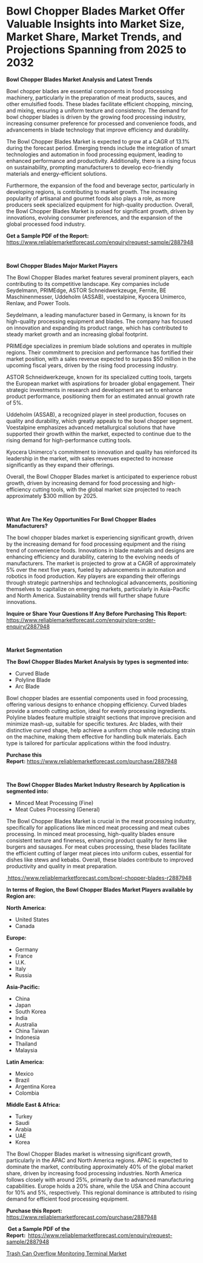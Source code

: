 <p><h1>Bowl Chopper Blades Market Offer Valuable Insights into Market Size, Market Share, Market Trends, and Projections Spanning from 2025 to 2032</h1></p><p><strong>Bowl Chopper Blades Market Analysis and Latest Trends</strong></p>
<p><p>Bowl chopper blades are essential components in food processing machinery, particularly in the preparation of meat products, sauces, and other emulsified foods. These blades facilitate efficient chopping, mincing, and mixing, ensuring a uniform texture and consistency. The demand for bowl chopper blades is driven by the growing food processing industry, increasing consumer preference for processed and convenience foods, and advancements in blade technology that improve efficiency and durability.</p><p>The Bowl Chopper Blades Market is expected to grow at a CAGR of 13.1% during the forecast period. Emerging trends include the integration of smart technologies and automation in food processing equipment, leading to enhanced performance and productivity. Additionally, there is a rising focus on sustainability, prompting manufacturers to develop eco-friendly materials and energy-efficient solutions.</p><p>Furthermore, the expansion of the food and beverage sector, particularly in developing regions, is contributing to market growth. The increasing popularity of artisanal and gourmet foods also plays a role, as more producers seek specialized equipment for high-quality production. Overall, the Bowl Chopper Blades Market is poised for significant growth, driven by innovations, evolving consumer preferences, and the expansion of the global processed food industry.</p></p>
<p><strong>Get a Sample PDF of the Report:&nbsp;</strong> <a href="https://www.reliablemarketforecast.com/enquiry/request-sample/2887948?utm_campaign=2603&utm_medium=2&utm_source=Github&utm_content=ia&utm_term=14032025&utm_id=bowl-chopper-blades">https://www.reliablemarketforecast.com/enquiry/request-sample/2887948</a></p>
<p>&nbsp;</p>
<p><strong>Bowl Chopper Blades Major Market Players</strong></p>
<p><p>The Bowl Chopper Blades market features several prominent players, each contributing to its competitive landscape. Key companies include Seydelmann, PRIMEdge, ASTOR Schneidwerkzeuge, Fernite, BE Maschinenmesser, Uddeholm (ASSAB), voestalpine, Kyocera Unimerco, Renlaw, and Power Tools.</p><p>Seydelmann, a leading manufacturer based in Germany, is known for its high-quality processing equipment and blades. The company has focused on innovation and expanding its product range, which has contributed to steady market growth and an increasing global footprint.</p><p>PRIMEdge specializes in premium blade solutions and operates in multiple regions. Their commitment to precision and performance has fortified their market position, with a sales revenue expected to surpass $50 million in the upcoming fiscal years, driven by the rising food processing industry.</p><p>ASTOR Schneidwerkzeuge, known for its specialized cutting tools, targets the European market with aspirations for broader global engagement. Their strategic investments in research and development are set to enhance product performance, positioning them for an estimated annual growth rate of 5%.</p><p>Uddeholm (ASSAB), a recognized player in steel production, focuses on quality and durability, which greatly appeals to the bowl chopper segment. Voestalpine emphasizes advanced metallurgical solutions that have supported their growth within the market, expected to continue due to the rising demand for high-performance cutting tools.</p><p>Kyocera Unimerco's commitment to innovation and quality has reinforced its leadership in the market, with sales revenues expected to increase significantly as they expand their offerings.</p><p>Overall, the Bowl Chopper Blades market is anticipated to experience robust growth, driven by increasing demand for food processing and high-efficiency cutting tools, with the global market size projected to reach approximately $300 million by 2025.</p></p>
<p>&nbsp;</p>
<p><strong>What Are The Key Opportunities For Bowl Chopper Blades Manufacturers?</strong></p>
<p><p>The bowl chopper blades market is experiencing significant growth, driven by the increasing demand for food processing equipment and the rising trend of convenience foods. Innovations in blade materials and designs are enhancing efficiency and durability, catering to the evolving needs of manufacturers. The market is projected to grow at a CAGR of approximately 5% over the next five years, fueled by advancements in automation and robotics in food production. Key players are expanding their offerings through strategic partnerships and technological advancements, positioning themselves to capitalize on emerging markets, particularly in Asia-Pacific and North America. Sustainability trends will further shape future innovations.</p></p>
<p><strong>Inquire or Share Your Questions If Any Before Purchasing This Report:</strong> <a href="https://www.reliablemarketforecast.com/enquiry/pre-order-enquiry/2887948?utm_campaign=2603&utm_medium=2&utm_source=Github&utm_content=ia&utm_term=14032025&utm_id=bowl-chopper-blades">https://www.reliablemarketforecast.com/enquiry/pre-order-enquiry/2887948</a></p>
<p>&nbsp;</p>
<p><strong>Market Segmentation</strong></p>
<p><strong>The Bowl Chopper Blades Market Analysis by types is segmented into:</strong></p>
<p><ul><li>Curved Blade</li><li>Polyline Blade</li><li>Arc Blade</li></ul></p>
<p><p>Bowl chopper blades are essential components used in food processing, offering various designs to enhance chopping efficiency. Curved blades provide a smooth cutting action, ideal for evenly processing ingredients. Polyline blades feature multiple straight sections that improve precision and minimize mash-up, suitable for specific textures. Arc blades, with their distinctive curved shape, help achieve a uniform chop while reducing strain on the machine, making them effective for handling bulk materials. Each type is tailored for particular applications within the food industry.</p></p>
<p><strong>Purchase this Report:&nbsp;</strong><a href="https://www.reliablemarketforecast.com/purchase/2887948?utm_campaign=2603&utm_medium=2&utm_source=Github&utm_content=ia&utm_term=14032025&utm_id=bowl-chopper-blades">https://www.reliablemarketforecast.com/purchase/2887948</a></p>
<p>&nbsp;</p>
<p><strong>The Bowl Chopper Blades Market Industry Research by Application is segmented into:</strong></p>
<p><ul><li>Minced Meat Processing (Fine)</li><li>Meat Cubes Processing (General)</li></ul></p>
<p><p>The Bowl Chopper Blades Market is crucial in the meat processing industry, specifically for applications like minced meat processing and meat cubes processing. In minced meat processing, high-quality blades ensure consistent texture and fineness, enhancing product quality for items like burgers and sausages. For meat cubes processing, these blades facilitate the efficient cutting of larger meat pieces into uniform cubes, essential for dishes like stews and kebabs. Overall, these blades contribute to improved productivity and quality in meat preparation.</p></p>
<p><a href="https://www.reliablemarketforecast.com/bowl-chopper-blades-r2887948?utm_campaign=2603&utm_medium=2&utm_source=Github&utm_content=ia&utm_term=14032025&utm_id=bowl-chopper-blades">&nbsp;https://www.reliablemarketforecast.com/bowl-chopper-blades-r2887948</a></p>
<p><strong>In terms of Region, the Bowl Chopper Blades Market Players available by Region are:</strong></p>
<p>
    <p> <strong> North America: </strong>
        <ul>
            <li>United States</li>
            <li>Canada</li>
        </ul>
        </p> 
    <p> <strong> Europe: </strong>
        <ul>
            <li>Germany</li>
            <li>France</li>
            <li>U.K.</li>
            <li>Italy</li>
            <li>Russia</li>
        </ul>
        </p> 
    <p> <strong> Asia-Pacific: </strong>
        <ul>
            <li>China</li>
            <li>Japan</li>
            <li>South Korea</li>
            <li>India</li>
            <li>Australia</li>
            <li>China Taiwan</li>
            <li>Indonesia</li>
            <li>Thailand</li>
            <li>Malaysia</li>
        </ul>
        </p> 
    <p> <strong> Latin America: </strong>
        <ul>
            <li>Mexico</li>
            <li>Brazil</li>
            <li>Argentina Korea</li>
            <li>Colombia</li>
        </ul>
        </p> 
    <p> <strong> Middle East & Africa: </strong>
        <ul>
            <li>Turkey</li>
            <li>Saudi</li>
            <li>Arabia</li>
            <li>UAE</li>
            <li>Korea</li>
        </ul>
    </p>
    </p>
<p><p>The Bowl Chopper Blades market is witnessing significant growth, particularly in the APAC and North America regions. APAC is expected to dominate the market, contributing approximately 40% of the global market share, driven by increasing food processing industries. North America follows closely with around 25%, primarily due to advanced manufacturing capabilities. Europe holds a 20% share, while the USA and China account for 10% and 5%, respectively. This regional dominance is attributed to rising demand for efficient food processing equipment.</p></p>
<p><strong>Purchase this Report: </strong><a href="https://www.reliablemarketforecast.com/purchase/2887948?utm_campaign=2603&utm_medium=2&utm_source=Github&utm_content=ia&utm_term=14032025&utm_id=bowl-chopper-blades">https://www.reliablemarketforecast.com/purchase/2887948</a></p>
<p>&nbsp;<strong>Get a Sample PDF of the Report:&nbsp;&nbsp;</strong><a href="https://www.reliablemarketforecast.com/enquiry/request-sample/2887948?utm_campaign=2603&utm_medium=2&utm_source=Github&utm_content=ia&utm_term=14032025&utm_id=bowl-chopper-blades">https://www.reliablemarketforecast.com/enquiry/request-sample/2887948</a></p>
<p><strong></strong></p>
<p><p><a href="https://github.com/bolalfredia7777/Market-Research-Report-List-1/blob/main/trash-can-overflow-monitoring-terminal-market.md?utm_campaign=2603&utm_medium=2&utm_source=Github&utm_content=ia&utm_term=14032025&utm_id=bowl-chopper-blades">Trash Can Overflow Monitoring Terminal Market</a></p></p>